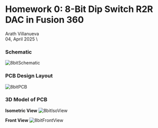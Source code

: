 # Homework 0: 8-Bit Dip Switch R2R DAC in Fusion 360
Arath Villanueva \
04, April 2025 \

### Schematic
![8bitSchematic](https://github.com/user-attachments/assets/bbf42ff4-c0a2-473f-b9f4-b0eddac1610c)

### PCB Design Layout
![8bitPCB](https://github.com/user-attachments/assets/b9677828-5499-45f7-aa13-b4c5b88ff757)

### 3D Model of PCB
**Isometric View**
![8bitIsoView](https://github.com/user-attachments/assets/d29ce7df-fea7-4964-bed4-f28a222843c8)

**Front View**
![8bitFrontView](https://github.com/user-attachments/assets/a59c37d9-4f8a-4655-a83f-4d2dde4be428)
